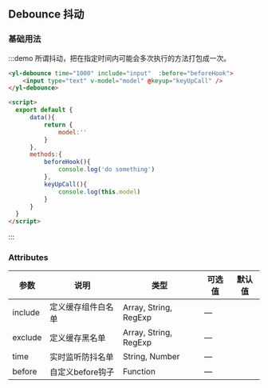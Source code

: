 ## Debounce 抖动


### 基础用法 

:::demo 所谓抖动，把在指定时间内可能会多次执行的方法打包成一次。

```html
<yl-debounce time="1000" include="input"  :before="beforeHook">
    <input type="text" v-model="model" @keyup="keyUpCall" />
</yl-debounce>

<script>
  export default {
      data(){
          return {
              model:''
          }
      },
      methods:{
          beforeHook(){
              console.log('do something')
          },
          keyUpCall(){
              console.log(this.model)
          }
      }
  }
</script>
```

:::

### Attributes
| 参数      | 说明          | 类型      | 可选值                           | 默认值  |
|---------- |-------------- |---------- |--------------------------------  |-------- |
| include   | 定义缓存组件白名单 | Array, String, RegExp | — |  |
| exclude   | 定义缓存黑名单 | Array, String, RegExp | — |  |
| time   | 实时监听防抖名单 | String, Number | — |  |
| before   | 自定义before钩子 | Function | — |  |